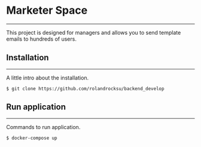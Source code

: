 # Marketer Space
***
This project is designed for managers and allows you to send template emails to hundreds of users.

## Installation
***
A little intro about the installation. 
```
$ git clone https://github.com/rolandrocksu/backend_develop
```

## Run application
***
Commands to run application. 
```
$ docker-compose up
```
